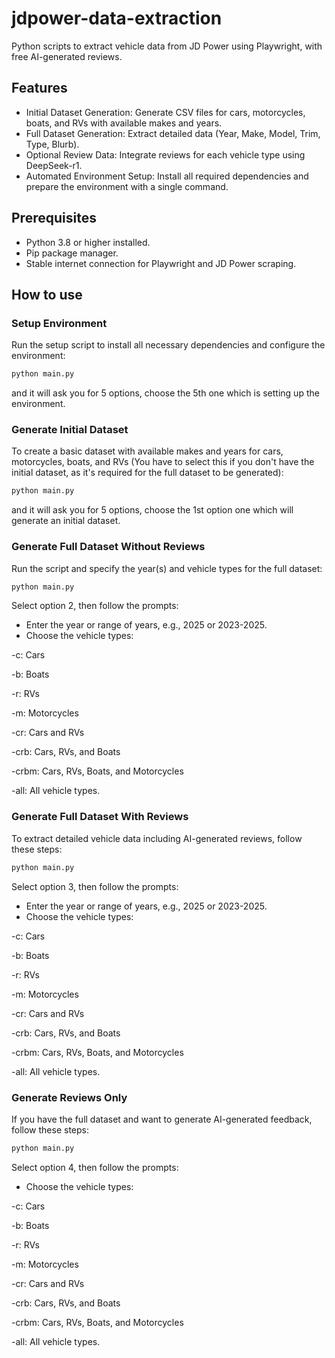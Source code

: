 # jdpower-data-extraction
Python scripts to extract vehicle data from JD Power using Playwright, with free AI-generated reviews.

## Features
* Initial Dataset Generation: Generate CSV files for cars, motorcycles, boats, and RVs with available makes and years.
* Full Dataset Generation: Extract detailed data (Year, Make, Model, Trim, Type, Blurb).
* Optional Review Data: Integrate reviews for each vehicle type using DeepSeek-r1.
* Automated Environment Setup: Install all required dependencies and prepare the environment with a single command.

## Prerequisites
* Python 3.8 or higher installed.
* Pip package manager.
* Stable internet connection for Playwright and JD Power scraping.

## How to use
### Setup Environment
Run the setup script to install all necessary dependencies and configure the environment:
```bash
python main.py
```
and it will ask you for 5 options, choose the 5th one which is setting up the environment.

### Generate Initial Dataset 
To create a basic dataset with available makes and years for cars, motorcycles, boats, and RVs (You have to select this if you don't have the initial dataset, as it's required for the full dataset to be generated):
```bash
python main.py
```
and it will ask you for 5 options, choose the 1st option one which will generate an initial dataset.

### Generate Full Dataset Without Reviews
Run the script and specify the year(s) and vehicle types for the full dataset:
```bash
python main.py
```
Select option 2, then follow the prompts:
* Enter the year or range of years, e.g., 2025 or 2023-2025.
* Choose the vehicle types:

-c: Cars 

-b: Boats

-r: RVs

-m: Motorcycles

-cr: Cars and RVs

-crb: Cars, RVs, and Boats

-crbm: Cars, RVs, Boats, and Motorcycles

-all: All vehicle types.

### Generate Full Dataset With Reviews
To extract detailed vehicle data including AI-generated reviews, follow these steps:
```bash
python main.py
```
Select option 3, then follow the prompts:
* Enter the year or range of years, e.g., 2025 or 2023-2025.
* Choose the vehicle types:

-c: Cars 

-b: Boats

-r: RVs

-m: Motorcycles

-cr: Cars and RVs

-crb: Cars, RVs, and Boats

-crbm: Cars, RVs, Boats, and Motorcycles

-all: All vehicle types.


### Generate Reviews Only
If you have the full dataset and want to generate AI-generated feedback, follow these steps:
```bash
python main.py
```
Select option 4, then follow the prompts:
* Choose the vehicle types:

-c: Cars 

-b: Boats

-r: RVs

-m: Motorcycles

-cr: Cars and RVs

-crb: Cars, RVs, and Boats

-crbm: Cars, RVs, Boats, and Motorcycles

-all: All vehicle types.